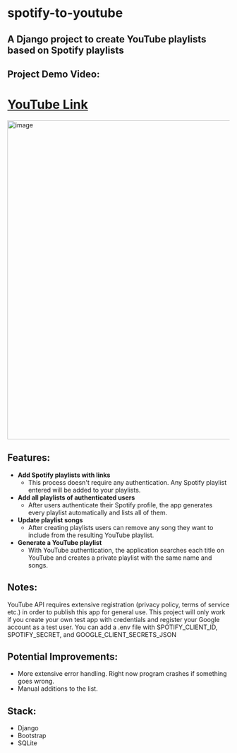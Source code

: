 # spotify-to-youtube
## A Django project to create YouTube playlists based on Spotify playlists

## Project Demo Video:
# [YouTube Link]( https://youtu.be/xU_1QDqYgDU )

<img width="721" alt="image" src="https://github.com/doyransafa/spotify-to-youtube/assets/72417108/84ab80c6-5e67-49a5-9b81-47819c4c44f2">

## **Features:**

- **Add Spotify playlists with links**
  - This process doesn't require any authentication. Any Spotify playlist entered will be added to your playlists.
- **Add all playlists of authenticated users**
  - After users authenticate their Spotify profile, the app generates every playlist automatically and lists all of them.
- **Update playlist songs**
  - After creating playlists users can remove any song they want to include from the resulting YouTube playlist.
- **Generate a YouTube playlist**
  - With YouTube authentication, the application searches each title on YouTube and creates a private playlist with the same name and songs.

## **Notes:**
YouTube API requires extensive registration (privacy policy, terms of service etc.) in order to publish this app for general use. This project will only work if you create your own test app with credentials and register your Google account as a test user. You can add a .env file with SPOTIFY_CLIENT_ID, SPOTIFY_SECRET, and GOOGLE_CLIENT_SECRETS_JSON

## **Potential Improvements:**

- More extensive error handling. Right now program crashes if something goes wrong.
- Manual additions to the list.

## **Stack:**
- Django
- Bootstrap
- SQLite
